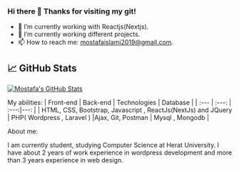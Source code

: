 ### Hi there 👋 Thanks for visiting my git!


- 🔭 I’m currently working with Reactjs(Nextjs).
- 🌱 I’m currently working different projects.
- 📫 How to reach me: mostafaislami2019@gmail.com.

## &#x1f4c8; GitHub Stats 

<a href="https://github.com/rahmanrezaee/rahmanrezaee">
  <img align="center" src="https://github-readme-stats.vercel.app/api?username=Mostafa-Hussaini&show_icons=true&line_height=27&count_private=true&title_color=ffffff&text_color=c9cacc&icon_color=2bbc8a&bg_color=1d1f21" alt="Mostafa's GitHub Stats" />
</a>

My abilities:
| Front-end | Back-end | Technologies |  Database |
| :---         |     :---:      | :---:|---: |
| HTML, CSS, Bootstrap, Javascript , ReactJs(NextJs) and JQuery   | PHP( Wordpress , Laravel )     |Ajax, Git, Postman    | Mysql , Mongodb |

About me:

I am currently student, studying Computer Science at Herat University. I have about 2 years of work experience in wordpress development and more than 3 years experience in web design.
